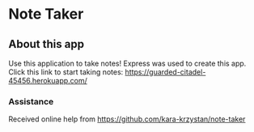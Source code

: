 # Note Taker

## About this app
Use this application to take notes!
Express was used to create this app.    
Click this link to start taking notes: https://guarded-citadel-45456.herokuapp.com/

### Assistance
Received online help from https://github.com/kara-krzystan/note-taker
